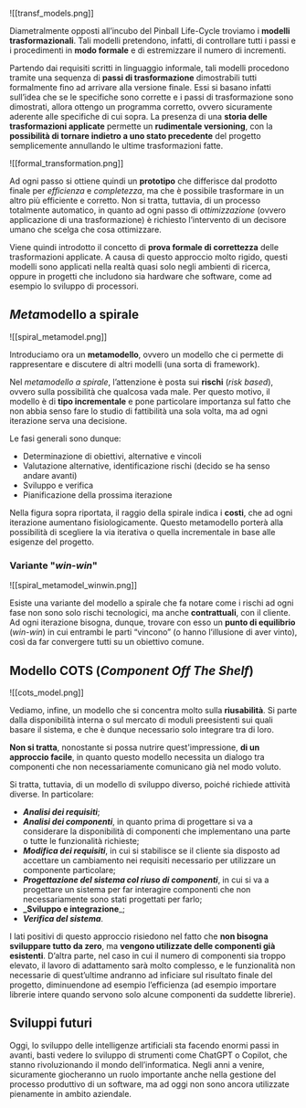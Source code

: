 ![[transf_models.png]]

Diametralmente opposti all’incubo del Pinball Life-Cycle troviamo i **modelli trasformazionali**. Tali modelli pretendono, infatti, di controllare tutti i passi e i procedimenti in **modo formale** e di estremizzare il numero di incrementi.

Partendo dai requisiti scritti in linguaggio informale, tali modelli procedono tramite una sequenza di **passi di trasformazione** dimostrabili tutti formalmente fino ad arrivare alla versione finale. Essi si basano infatti sull’idea che se le specifiche sono corrette e i passi di trasformazione sono dimostrati, allora ottengo un programma corretto, ovvero sicuramente aderente alle specifiche di cui sopra.
La presenza di una **storia delle trasformazioni applicate** permette un **rudimentale versioning**, con la **possibilità di tornare indietro a uno stato precedente** del progetto semplicemente annullando le ultime trasformazioni fatte.

![[formal_transformation.png]]

Ad ogni passo si ottiene quindi un **prototipo** che differisce dal prodotto finale per *efficienza* e *completezza*, ma che è possibile trasformare in un altro più efficiente e corretto. Non si tratta, tuttavia, di un processo totalmente automatico, in quanto ad ogni passo di *ottimizzazione* (ovvero applicazione di una trasformazione) è richiesto l’intervento di un decisore umano che scelga che cosa ottimizzare.

Viene quindi introdotto il concetto di **prova formale di correttezza** delle trasformazioni applicate. A causa di questo approccio molto rigido, questi modelli sono applicati nella realtà quasi solo negli ambienti di ricerca, oppure in progetti che includono sia hardware che software, come ad esempio lo sviluppo di processori.

## *Meta*modello a spirale

![[spiral_metamodel.png]]

Introduciamo ora un **metamodello**, ovvero un modello che ci permette di rappresentare e discutere di altri modelli (una sorta di framework).

Nel *metamodello a spirale*, l’attenzione è posta sui **rischi** (_risk based_), ovvero sulla possibilità che qualcosa vada male. Per questo motivo, il modello è di **tipo incrementale** e pone particolare importanza sul fatto che non abbia senso fare lo studio di fattibilità una sola volta, ma ad ogni iterazione serva una decisione.

Le fasi generali sono dunque:

- Determinazione di obiettivi, alternative e vincoli
- Valutazione alternative, identificazione rischi (decido se ha senso andare avanti)
- Sviluppo e verifica
- Pianificazione della prossima iterazione

Nella figura sopra riportata, il raggio della spirale indica i **costi**, che ad ogni iterazione aumentano fisiologicamente. Questo metamodello porterà alla possibilità di scegliere la via iterativa o quella incrementale in base alle esigenze del progetto.

### Variante "*win-win*"

![[spiral_metamodel_winwin.png]]

Esiste una variante del modello a spirale che fa notare come i rischi ad ogni fase non sono solo rischi tecnologici, ma anche **contrattuali**, con il cliente.
Ad ogni iterazione bisogna, dunque, trovare con esso un **punto di equilibrio** (_win-win_) in cui entrambi le parti “vincono” (o hanno l’illusione di aver vinto), così da far convergere tutti su un obiettivo comune.

## Modello COTS (*Component Off The Shelf*)

![[cots_model.png]]

Vediamo, infine, un modello che si concentra molto sulla **riusabilità**. Si parte dalla disponibilità interna o sul mercato di moduli preesistenti sui quali basare il sistema, e che è dunque necessario solo integrare tra di loro.

**Non si tratta**, nonostante si possa nutrire quest'impressione, **di un approccio facile**, in quanto questo modello necessita un dialogo tra componenti che non necessariamente comunicano già nel modo voluto.

Si tratta, tuttavia, di un modello di sviluppo diverso, poiché richiede attività diverse. In particolare:

- ***Analisi dei requisiti***;
- _**Analisi dei componenti**_, in quanto prima di progettare si va a considerare la disponibilità di componenti che implementano una parte o tutte le funzionalità richieste;
- _**Modifica dei requisiti**_, in cui si stabilisce se il cliente sia disposto ad accettare un cambiamento nei requisiti necessario per utilizzare un componente particolare;
- _**Progettazione del sistema col riuso di componenti**_, in cui si va a progettare un sistema per far interagire componenti che non necessariamente sono stati progettati per farlo;
- **_Sviluppo e integrazione**_;
- **_Verifica del sistema_**.

I lati positivi di questo approccio risiedono nel fatto che **non bisogna sviluppare tutto da zero**, ma **vengono utilizzate delle componenti già esistenti**. D’altra parte, nel caso in cui il numero di componenti sia troppo elevato, il lavoro di adattamento sarà molto complesso, e le funzionalità non necessarie di quest’ultime andranno ad inficiare sul risultato finale del progetto, diminuendone ad esempio l’efficienza (ad esempio importare librerie intere quando servono solo alcune componenti da suddette librerie).

## Sviluppi futuri

Oggi, lo sviluppo delle intelligenze artificiali sta facendo enormi passi in avanti, basti vedere lo sviluppo di strumenti come ChatGPT o Copilot, che stanno rivoluzionando il mondo dell’informatica.
Negli anni a venire, sicuramente giocheranno un ruolo importante anche nella gestione del processo produttivo di un software, ma ad oggi non sono ancora utilizzate pienamente in ambito aziendale.